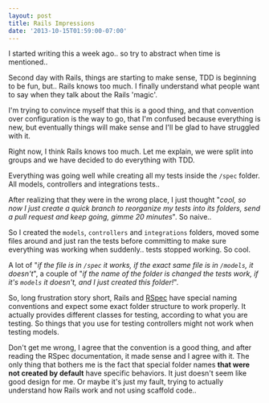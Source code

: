```yaml
---
layout: post
title: Rails Impressions
date: '2013-10-15T01:59:00-07:00'
---
```

I started writing this a week ago.. so try to abstract when time is mentioned..

Second day with Rails, things are starting to make sense, TDD is beginning to be fun, but.. Rails knows too much. I finally understand what people want to say when they talk about the Rails 'magic'.

I'm trying to convince myself that this is a good thing, and that convention over configuration is the way to go, that I'm confused because everything is new, but eventually things will make sense and I'll be glad to have struggled with it.

Right now, I think Rails knows too much. Let me explain, we were split into groups and we have decided to do everything with TDD.

Everything was going well while creating all my tests inside the `/spec` folder. All models, controllers and integrations tests..

After realizing that they were in the wrong place, I just thought "<em>cool, so now I just create a quick branch to reorganize my tests into its folders, send a pull request and keep going, gimme 20 minutes</em>". So naive..

So I created the `models`, `controllers` and `integrations` folders, moved some files around and just ran the tests before committing to make sure everything was working when suddenly.. tests stopped working. So cool.

A lot of "<em>if the file is in `/spec` it works, if the exact same file is in `/models`, it doesn't</em>", a couple of "<em>if the name of the folder is changed the tests work, if it's `models` it doesn't, and I just created this folder!</em>".

So, long frustration story short, Rails and <a target="_blank" href="https://relishapp.com/rspec/rspec-rails/v/2-14/docs">RSpec</a> have special naming conventions and expect some exact folder structure to work properly. It actually provides different classes for testing, according to what you are testing. So things that you use for testing controllers might not work when testing models.

Don't get me wrong, I agree that the convention is a good thing, and after reading the RSpec documentation, it made sense and I agree with it. The only thing that bothers me is the fact that special folder names <strong>that were not created by default</strong> have specific behaviors. It just doesn't seem like good design for me. Or maybe it's just my fault, trying to actually understand how Rails work and not using scaffold code..
